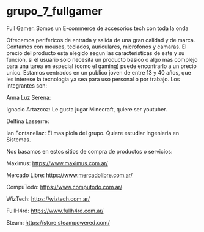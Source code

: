 # grupo_7_fullgamer
Full Gamer.
Somos un E-commerce de accesorios tech con toda la onda

Ofrecemos perifericos de entrada y salida de una gran calidad y de marca. Contamos con mouses, teclados, auriculares, microfonos y camaras. El precio del producto esta elegido segun las caracteristicas de este y su funcion, si el usuario solo necesita un producto basico o algo mas complejo para una tarea en especial (como el gaming) puede encontrarlo a un precio unico.
Estamos centrados en un publico joven de entre 13 y 40 años, que les interese la tecnologia ya sea para uso personal o por trabajo.
Los integrantes son:

Anna Luz Serena:

Ignacio Artazcoz: Le gusta jugar Minecraft, quiere ser youtuber.

Delfina Lasserre:

Ian Fontanellaz: El mas piola del grupo. Quiere estudiar Ingenieria en Sistemas.

Nos basamos en estos sitios de compra de productos o servicios:

Maximus: https://www.maximus.com.ar/

Mercado Libre: https://www.mercadolibre.com.ar/

CompuTodo: https://www.computodo.com.ar/

WizTech: https://wiztech.com.ar/

FullH4rd: https://www.fullh4rd.com.ar/

Steam: https://store.steampowered.com/
